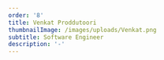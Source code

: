 ```yaml
---
order: '8'
title: Venkat Proddutoori
thumbnailImage: /images/uploads/Venkat.png
subtitle: Software Engineer
description: '-'
---
```

